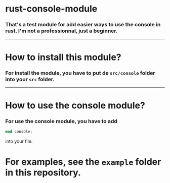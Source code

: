 # rust-console-module

### That's a test module for add easier ways to use the console in rust. I'm not a professionnal, just a beginner.

---

# How to install this module?
### For install the module, you have to put de `src/console` folder into your `src` folder.

---

# How to use the console module?
### For use the console module, you have to add
```rs
mod console;
```
into your file.

# For examples, see the `example` folder in this repository.